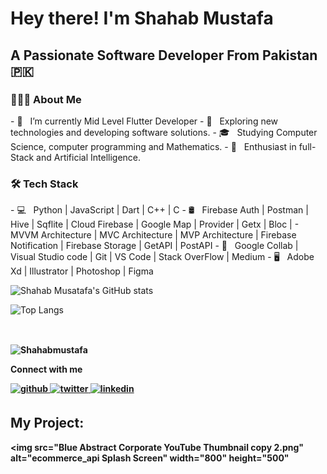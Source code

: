 <h1> Hey there! I'm Shahab Mustafa</h1>
<h2> A Passionate Software Developer From Pakistan 🇵🇰</h2>
<h3> 👨🏻‍💻 About Me </h3>
- 🔭 &nbsp; I’m currently Mid Level Flutter Developer
- 🤔 &nbsp; Exploring new technologies and developing software solutions.
- 🎓 &nbsp; Studying Computer Science, computer programming and Mathematics.
- 🌱 &nbsp; Enthusiast in full-Stack and Artificial Intelligence.
<h3>🛠 Tech Stack</h3>
- 💻 &nbsp; Python | JavaScript | Dart | C++ | C  
- 🛢 &nbsp; Firebase Auth | Postman | Hive | Sqflite | Cloud Firebase | Google Map | Provider | Getx | Bloc |
-  MVVM Architecture | MVC Architecture | MVP Architecture | Firebase Notification | Firebase Storage | GetAPI | PostAPI
- 🔧 &nbsp; Google Collab | Visual Studio code  | Git | VS Code | Stack OverFlow | Medium
- 🖥 &nbsp; Adobe Xd | Illustrator | Photoshop | Figma
<br>

![Shahab Musatafa's GitHub stats](https://github-readme-stats.vercel.app/api?username=Shahabmustafa&show_icons=true&theme=light)

![Top Langs](https://github-readme-stats.vercel.app/api/top-langs/?username=Shahabmustafa&theme=light)

<b>

<br/>
<p><img align="center" src="https://github-readme-streak-stats.herokuapp.com/?user=Shahabmustafa&" alt="Shahabmustafa" /></p>


Connect with me

<b>

<a href="https://github.com/Shahabmustafa" target="_blank">
<img src=https://img.shields.io/badge/github-%2324292e.svg?&style=for-the-badge&logo=github&logoColor=white alt=github style="margin-bottom: 5px;" />
</a>
<a href="https://twitter.com/ShahabMustafa9" target="_blank">
<img src=https://img.shields.io/badge/twitter-%2300acee.svg?&style=for-the-badge&logo=twitter&logoColor=white alt=twitter style="margin-bottom: 5px;" />
</a>
<a href="https://linkedin.com/in/shahab-mustafa-842688211" target="_blank">
<img src=https://img.shields.io/badge/linkedin-%231E77B5.svg?&style=for-the-badge&logo=linkedin&logoColor=white alt=linkedin style="margin-bottom: 5px;" />
</a> 

## My Project:
<img src="Blue Abstract Corporate YouTube Thumbnail copy 2.png" alt="ecommerce_api Splash Screen" width="800" height="500"

